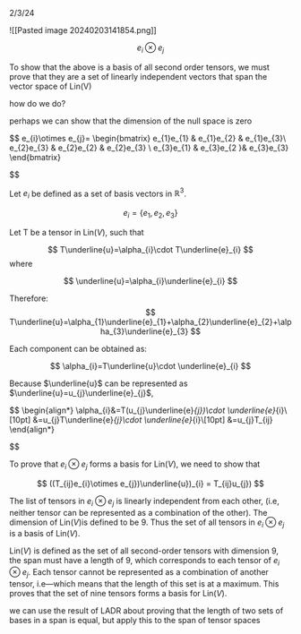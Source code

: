 2/3/24

![[Pasted image 20240203141854.png]]


$$
e_{i}\otimes e_{j}
$$

To show that the above is a basis of all second order tensors, we must prove that they are a set of linearly independent vectors that span the vector space of Lin(V)

how do we do?

perhaps we can show that the dimension of the null space is zero

$$
e_{i}\otimes e_{j}=
\begin{bmatrix}
e_{1}e_{1} & e_{1}e_{2} & e_{1}e_{3}\\
e_{2}e_{3} & e_{2}e_{2} & e_{2}e_{3} \\
e_{3}e_{1} & e_{3}e_{2 }& e_{3}e_{3}
\end{bmatrix}


$$

Let $e_{i}$ be defined as a set of basis vectors in $\mathbb{R}^3$. 

$$
e_{i}=\{e_{1}, e_{2}, e_{3}\}
$$

Let T be a tensor in $\text{Lin}(V)$, such that 

$$
T\underline{u}=\alpha_{i}\cdot T\underline{e}_{i}
$$
where 

$$
\underline{u}=\alpha_{i}\underline{e}_{i}
$$

Therefore:
$$
T\underline{u}=\alpha_{1}\underline{e}_{1}+\alpha_{2}\underline{e}_{2}+\alpha_{3}\underline{e}_{3}
$$

Each component can be obtained as:

$$
\alpha_{i}=T\underline{u}\cdot \underline{e}_{i}
$$

Because $\underline{u}$ can be represented as $\underline{u}=u_{j}\underline{e}_{j}$,

$$
\begin{align*}
\alpha_{i}&=T(u_{j}\underline{e}_{j})\cdot \underline{e}_{i}\\[10pt]
&=u_{j}T\underline{e}_{j}\cdot \underline{e}_{i}\\[10pt]
&=u_{j}T_{ij}
\end{align*}

$$

To prove that $e_{i}\otimes e_{j}$ forms a basis for $\text{Lin}(V)$, we need to show that 

$$
((T_{ij}e_{i}\otimes e_{j})\underline{u})_{i} = T_{ij}u_{j})
$$


The list of tensors in $e_{i}\otimes e_{j}$ is linearly independent from each other, (i.e, neither tensor can be represented as a combination of the other). The dimension of $\text{Lin}(V)$is defined to be 9. Thus the set of all tensors in $e_{i}\otimes e_{j}$ is a basis of $\text{Lin}(V)$. 

$\text{Lin}(V)$ is defined as the set of all second-order tensors with dimension 9, the span must have a length of 9, which corresponds to each tensor of $e_{i}\otimes e_{j}$. Each tensor cannot be represented as a combination of another tensor, i.e—which means that the length of this set is at a maximum. This proves that the set of nine tensors forms a basis for $\text{Lin}(V)$. 


we can use the result of LADR about proving that the length of two sets of bases in a span is equal, but apply this to the span of tensor spaces